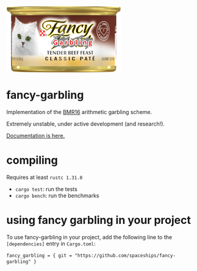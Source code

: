 ![fancy garbling logo](logo.png)

# fancy-garbling
Implementation of the [BMR16](https://eprint.iacr.org/2016/969) arithmetic garbling scheme.

Extremely unstable, under active development (and research!).

[Documentation is here.](https://spaceships.github.io/fancy-garbling/fancy_garbling/index.html)

# compiling
Requires at least `rustc 1.31.0` 

* `cargo test`: run the tests
* `cargo bench`: run the benchmarks

# using fancy garbling in your project
To use fancy-garbling in your project, add the following line to the `[dependencies]` entry in `Cargo.toml`:

```
fancy_garbling = { git = "https://github.com/spaceships/fancy-garbling" }
```
